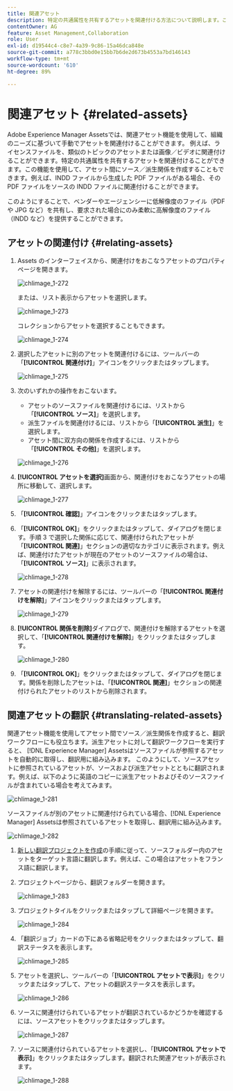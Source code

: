 ```yaml
---
title: 関連アセット
description: 特定の共通属性を共有するアセットを関連付ける方法について説明します。この機能を使用して、アセット間にソース／派生関係を作成することもできます。
contentOwner: AG
feature: Asset Management,Collaboration
role: User
exl-id: d19544c4-c8e7-4a39-9c86-15a46dca848e
source-git-commit: a778c3bbd0e15bb7b6de2d673b4553a7bd146143
workflow-type: tm+mt
source-wordcount: '610'
ht-degree: 89%

---
```


# 関連アセット {#related-assets}

Adobe Experience Manager Assetsでは、関連アセット機能を使用して、組織のニーズに基づいて手動でアセットを関連付けることができます。 例えば、ライセンスファイルを、類似のトピックのアセットまたは画像／ビデオに関連付けることができます。特定の共通属性を共有するアセットを関連付けることができます。この機能を使用して、アセット間にソース／派生関係を作成することもできます。例えば、INDD ファイルから生成した PDF ファイルがある場合、その PDF ファイルをソースの INDD ファイルに関連付けることができます。

このようにすることで、ベンダーやエージェンシーに低解像度のファイル（PDF や JPG など）を共有し、要求された場合にのみ柔軟に高解像度のファイル（INDD など）を提供することができます。

## アセットの関連付け {#relating-assets}

1. Assets のインターフェイスから、関連付けをおこなうアセットのプロパティページを開きます。

   ![chlimage_1-272](assets/chlimage_1-272.png)

   または、リスト表示からアセットを選択します。

   ![chlimage_1-273](assets/chlimage_1-273.png)

   コレクションからアセットを選択することもできます。

   ![chlimage_1-274](assets/chlimage_1-274.png)

1. 選択したアセットに別のアセットを関連付けるには、ツールバーの「**[!UICONTROL 関連付け]**」アイコンをクリックまたはタップします。

   ![chlimage_1-275](assets/chlimage_1-275.png)

1. 次のいずれかの操作をおこないます。

   * アセットのソースファイルを関連付けるには、リストから「**[!UICONTROL ソース]**」を選択します。
   * 派生ファイルを関連付けるには、リストから「**[!UICONTROL 派生]**」を選択します。
   * アセット間に双方向の関係を作成するには、リストから「**[!UICONTROL その他]**」を選択します。

   ![chlimage_1-276](assets/chlimage_1-276.png)

1. **[!UICONTROL アセットを選択]**&#x200B;画面から、関連付けをおこなうアセットの場所に移動して、選択します。

   ![chlimage_1-277](assets/chlimage_1-277.png)

1. 「**[!UICONTROL 確認]**」アイコンをクリックまたはタップします。
1. 「**[!UICONTROL OK]**」をクリックまたはタップして、ダイアログを閉じます。手順 3 で選択した関係に応じて、関連付けられたアセットが「**[!UICONTROL 関連]**」セクションの適切なカテゴリに表示されます。例えば、関連付けたアセットが現在のアセットのソースファイルの場合は、「**[!UICONTROL ソース]**」に表示されます。

   ![chlimage_1-278](assets/chlimage_1-278.png)

1. アセットの関連付けを解除するには、ツールバーの「**[!UICONTROL 関連付けを解除]**」アイコンをクリックまたはタップします。

   ![chlimage_1-279](assets/chlimage_1-279.png)

1. **[!UICONTROL 関係を削除]**&#x200B;ダイアログで、関連付けを解除するアセットを選択して、「**[!UICONTROL 関連付けを解除]**」をクリックまたはタップします。

   ![chlimage_1-280](assets/chlimage_1-280.png)

1. 「**[!UICONTROL OK]**」をクリックまたはタップして、ダイアログを閉じます。関係を削除したアセットは、「**[!UICONTROL 関連]**」セクションの関連付けられたアセットのリストから削除されます。

## 関連アセットの翻訳 {#translating-related-assets}

関連アセット機能を使用してアセット間でソース／派生関係を作成すると、翻訳ワークフローにも役立ちます。派生アセットに対して翻訳ワークフローを実行すると、 [!DNL Experience Manager] Assetsはソースファイルが参照するアセットを自動的に取得し、翻訳用に組み込みます。 このようにして、ソースアセットに参照されているアセットが、ソースおよび派生アセットとともに翻訳されます。例えば、以下のように英語のコピーに派生アセットおよびそのソースファイルが含まれている場合を考えてみます。

![chlimage_1-281](assets/chlimage_1-281.png)

ソースファイルが別のアセットに関連付けられている場合、[!DNL Experience Manager] Assetsは参照されているアセットを取得し、翻訳用に組み込みます。

![chlimage_1-282](assets/chlimage_1-282.png)

1. [新しい翻訳プロジェクトを作成](translation-projects.md#create-a-new-translation-project)の手順に従って、ソースフォルダー内のアセットをターゲット言語に翻訳します。例えば、この場合はアセットをフランス語に翻訳します。
1. プロジェクトページから、翻訳フォルダーを開きます。

   ![chlimage_1-283](assets/chlimage_1-283.png)

1. プロジェクトタイルをクリックまたはタップして詳細ページを開きます。

   ![chlimage_1-284](assets/chlimage_1-284.png)

1. 「翻訳ジョブ」カードの下にある省略記号をクリックまたはタップして、翻訳ステータスを表示します。

   ![chlimage_1-285](assets/chlimage_1-285.png)

1. アセットを選択し、ツールバーの「**[!UICONTROL アセットで表示]**」をクリックまたはタップして、アセットの翻訳ステータスを表示します。

   ![chlimage_1-286](assets/chlimage_1-286.png)

1. ソースに関連付けられているアセットが翻訳されているかどうかを確認するには、ソースアセットをクリックまたはタップします。

   ![chlimage_1-287](assets/chlimage_1-287.png)

1. ソースに関連付けられているアセットを選択し、「**[!UICONTROL アセットで表示]**」をクリックまたはタップします。翻訳された関連アセットが表示されます。

   ![chlimage_1-288](assets/chlimage_1-288.png)
